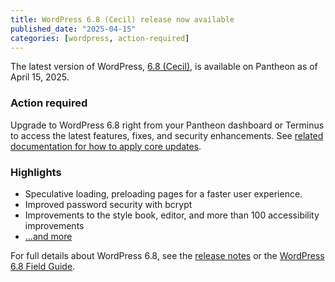 ```yaml
---
title: WordPress 6.8 (Cecil) release now available
published_date: "2025-04-15"
categories: [wordpress, action-required]
---
```


The latest version of WordPress, [6.8 (Cecil)](https://wordpress.org/news/2025/04/cecil/), is available on Pantheon as of April 15, 2025.

### Action required
Upgrade to WordPress 6.8 right from your Pantheon dashboard or Terminus to access the latest features, fixes, and security enhancements. See [related documentation for how to apply core updates](/core-updates#apply-upstream-updates-via-the-site-dashboard).

### Highlights

* Speculative loading, preloading pages for a faster user experience.
* Improved password security with bcrypt
* Improvements to the style book, editor, and more than 100 accessibility improvements
* [...and more](https://wordpress.org/download/releases/6-8/)

For full details about WordPress 6.8, see the [release notes](https://wordpress.org/documentation/wordpress-version/version-6-8/) or the [WordPress 6.8 Field Guide](https://make.wordpress.org/core/2025/03/28/wordpress-6-8-field-guide/).
